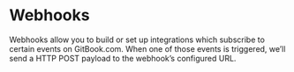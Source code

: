 # Webhooks

Webhooks allow you to build or set up integrations which subscribe to certain events on GitBook.com. When one of those events is triggered, we’ll send a HTTP POST payload to the webhook’s configured URL. 

